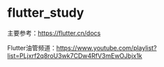 # flutter_study

主要参考：https://flutter.cn/docs

Flutter油管频道：https://www.youtube.com/playlist?list=PLjxrf2q8roU3wk7CDw4RfV3mEwOJbjx1k